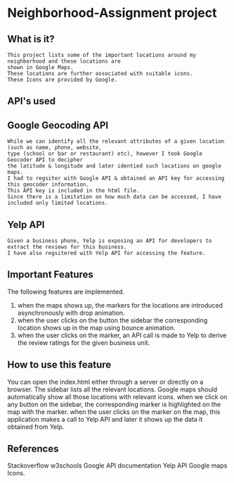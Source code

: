 Neighborhood-Assignment project
===============================
What is it?
-----------
	This project lists some of the important locations around my neighborhood and these locations are
	shown in Google Maps.
	These locations are further associated with suitable icons. 
	These Icons are provided by Google.
API's used
-------------
Google Geocoding API
-------------------

	While we can identify all the relevant attributes of a given location (such as name, phone, website, 
	type (school or bar or restaurant) etc), however I took Google Geocoder API to decipher
	the latitude & longitude and later identied such locations on google maps.
	I had to regsiter with Google API & obtained an API key for accessing this geocoder information. 
	This API key is included in the html file.
	Since there is a limitation on how much data can be accessed, I have included only limited locations.

Yelp API
-------------------
	Given a business phone, Yelp is exposing an API for developers to extract the reviews for this business.
	I have also regsitered with Yelp API for accessing the feature.

Important Features
---------------------

The following features are implemented.
1) when the maps shows up, the markers for the locations are introduced asynchronously with drop animation.
2) when the user clicks on the button the sidebar the corresponding location shows up in the map using bounce animation.
3) when the user clicks on the marker, an API call is made to Yelp to derive the review ratings for the given business unit.

How to use this feature
---------------------------

You can open the index.html either through a server or directly on a browser.
The sidebar lists all the relevant locations.
Google maps should automatically show all those locations with relevant icons.
when we click on any button on the sidebar, the corresponding marker is highlighted on the map with the marker.
when the user clicks on the marker on the map, this application makes a call to Yelp API 
and later it shows up the data it obtained from Yelp.  

References
----------------------

Stackoverflow
w3schools
Google API documentation
Yelp API
Google maps Icons.
